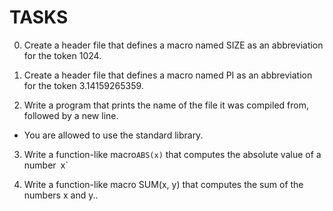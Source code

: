 # TASKS

0. Create a header file that defines a macro named SIZE as an abbreviation for the token 1024.

1. Create a header file that defines a macro named PI as an abbreviation for the token 3.14159265359.

2. Write a program that prints the name of the file it was compiled from, followed by a new line.

* You are allowed to use the standard library.

3. Write a function-like macro`ABS(x)` that computes the absolute value of a number` `x`

4. Write a function-like macro SUM(x, y) that computes the sum of the numbers x and y..
